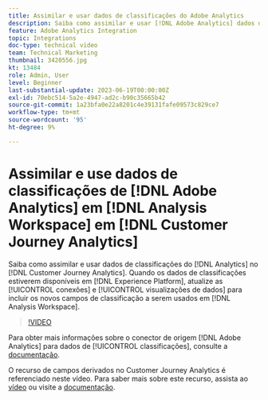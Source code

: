 ```yaml
---
title: Assimilar e usar dados de classificações do Adobe Analytics
description: Saiba como assimilar e usar [!DNL Adobe Analytics] dados de classificações no [!DNL Customer Journey Analytics].
feature: Adobe Analytics Integration
topic: Integrations
doc-type: technical video
team: Technical Marketing
thumbnail: 3420556.jpg
kt: 13484
role: Admin, User
level: Beginner
last-substantial-update: 2023-06-19T00:00:00Z
exl-id: 70ebc514-5a2e-4947-ad2c-b90c35665b42
source-git-commit: 1a23bfa0e22a8201c4e39131fafe09573c829ce7
workflow-type: tm+mt
source-wordcount: '95'
ht-degree: 9%

---
```


# Assimilar e use dados de classificações de [!DNL Adobe Analytics] em [!DNL Analysis Workspace] em [!DNL Customer Journey Analytics]

Saiba como assimilar e usar dados de classificações do [!DNL Analytics] no [!DNL Customer Journey Analytics]. Quando os dados de classificações estiverem disponíveis em [!DNL Experience Platform], atualize as [!UICONTROL conexões] e [!UICONTROL visualizações de dados] para incluir os novos campos de classificação a serem usados em [!DNL Analysis Workspace]. 

>[!VIDEO](https://video.tv.adobe.com/v/3420556/?quality=12&learn=on)

Para obter mais informações sobre o conector de origem [!DNL Adobe Analytics] para dados de [!UICONTROL classificações], consulte a [documentação](https://experienceleague.adobe.com/docs/experience-platform/sources/ui-tutorials/create/adobe-applications/classifications.html?lang=pt-BR).

O recurso de campos derivados no Customer Journey Analytics é referenciado neste vídeo. Para saber mais sobre este recurso, assista ao [vídeo](https://experienceleague.adobe.com/docs/customer-journey-analytics-learn/tutorials/data-views/derived-fields-in-cja.html) ou visite a [documentação](https://experienceleague.adobe.com/docs/analytics-platform/using/cja-dataviews/derived-fields.html?lang=pt-BR).
